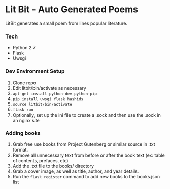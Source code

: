 # Lit Bit - Auto Generated Poems
LitBit generates a small poem from lines popular literature.

### Tech
* Python 2.7
* Flask
* Uwsgi

### Dev Environment Setup
1. Clone repo
1. Edit litbit/bin/activate as necessary
1. `apt-get install python-dev python-pip`
1. `pip install uwsgi flask hashids`
1. `source litbit/bin/activate`
1. `flask run`
1. Optionally, set up the ini file to create a .sock and then use the .sock in an nginx site

### Adding books
1. Grab free use books from Project Gutenberg or similar source in .txt format. 
1. Remove all unnecessary text from before or after the book text (ex: table of contents, prefaces, etc)
1. Add the .txt file to the books/ directory
1. Grab a cover image, as well as title, author, and year details.
1. Run the `flask register` command to add new books to the books.json list